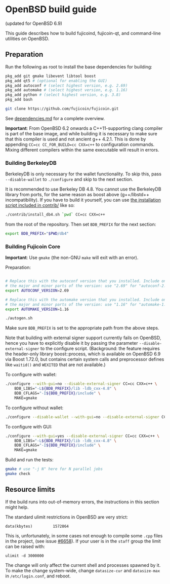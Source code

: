 OpenBSD build guide
======================
(updated for OpenBSD 6.9)

This guide describes how to build fujicoind, fujicoin-qt, and command-line utilities on OpenBSD.

Preparation
-------------

Run the following as root to install the base dependencies for building:

```bash
pkg_add git gmake libevent libtool boost
pkg_add qt5 # (optional for enabling the GUI)
pkg_add autoconf # (select highest version, e.g. 2.69)
pkg_add automake # (select highest version, e.g. 1.16)
pkg_add python # (select highest version, e.g. 3.8)
pkg_add bash

git clone https://github.com/fujicoin/fujicoin.git
```

See [dependencies.md](dependencies.md) for a complete overview.

**Important**: From OpenBSD 6.2 onwards a C++11-supporting clang compiler is
part of the base image, and while building it is necessary to make sure that
this compiler is used and not ancient g++ 4.2.1. This is done by appending
`CC=cc CC_FOR_BUILD=cc CXX=c++` to configuration commands. Mixing different
compilers within the same executable will result in errors.

### Building BerkeleyDB

BerkeleyDB is only necessary for the wallet functionality. To skip this, pass
`--disable-wallet` to `./configure` and skip to the next section.

It is recommended to use Berkeley DB 4.8. You cannot use the BerkeleyDB library
from ports, for the same reason as boost above (g++/libstd++ incompatibility).
If you have to build it yourself, you can use [the installation script included
in contrib/](/contrib/install_db4.sh) like so:

```bash
./contrib/install_db4.sh `pwd` CC=cc CXX=c++
```

from the root of the repository. Then set `BDB_PREFIX` for the next section:

```bash
export BDB_PREFIX="$PWD/db4"
```

### Building Fujicoin Core

**Important**: Use `gmake` (the non-GNU `make` will exit with an error).

Preparation:
```bash

# Replace this with the autoconf version that you installed. Include only
# the major and minor parts of the version: use "2.69" for "autoconf-2.69p2".
export AUTOCONF_VERSION=2.69

# Replace this with the automake version that you installed. Include only
# the major and minor parts of the version: use "1.16" for "automake-1.16.1".
export AUTOMAKE_VERSION=1.16

./autogen.sh
```
Make sure `BDB_PREFIX` is set to the appropriate path from the above steps.

Note that building with external signer support currently fails on OpenBSD,
hence you have to explicitly disable it by passing the parameter
`--disable-external-signer` to the configure script.
(Background: the feature requires the header-only library boost::process, which
is available on OpenBSD 6.9 via Boost 1.72.0, but contains certain system calls
and preprocessor defines like `waitid()` and `WEXITED` that are not available.)

To configure with wallet:
```bash
./configure --with-gui=no --disable-external-signer CC=cc CXX=c++ \
    BDB_LIBS="-L${BDB_PREFIX}/lib -ldb_cxx-4.8" \
    BDB_CFLAGS="-I${BDB_PREFIX}/include" \
    MAKE=gmake
```

To configure without wallet:
```bash
./configure --disable-wallet --with-gui=no --disable-external-signer CC=cc CC_FOR_BUILD=cc CXX=c++ MAKE=gmake
```

To configure with GUI:
```bash
./configure --with-gui=yes --disable-external-signer CC=cc CXX=c++ \
    BDB_LIBS="-L${BDB_PREFIX}/lib -ldb_cxx-4.8" \
    BDB_CFLAGS="-I${BDB_PREFIX}/include" \
    MAKE=gmake
```

Build and run the tests:
```bash
gmake # use "-j N" here for N parallel jobs
gmake check
```

Resource limits
-------------------

If the build runs into out-of-memory errors, the instructions in this section
might help.

The standard ulimit restrictions in OpenBSD are very strict:

    data(kbytes)         1572864

This is, unfortunately, in some cases not enough to compile some `.cpp` files in the project,
(see issue [#6658](https://github.com/fujicoin/fujicoin/issues/6658)).
If your user is in the `staff` group the limit can be raised with:

    ulimit -d 3000000

The change will only affect the current shell and processes spawned by it. To
make the change system-wide, change `datasize-cur` and `datasize-max` in
`/etc/login.conf`, and reboot.

